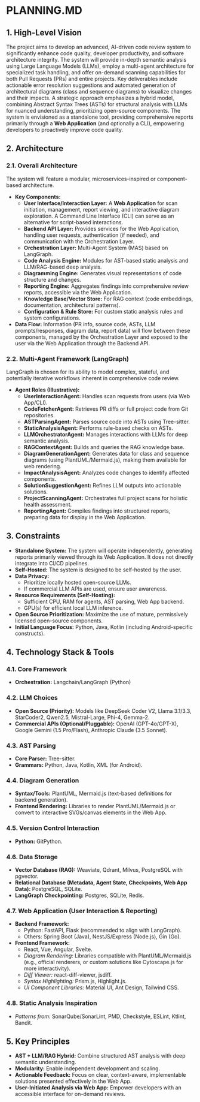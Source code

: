 # **PLANNING.MD**

## **1\. High-Level Vision**

The project aims to develop an advanced, AI-driven code review system to significantly enhance code quality, developer productivity, and software architecture integrity. The system will provide in-depth semantic analysis using Large Language Models (LLMs), employ a multi-agent architecture for specialized task handling, and offer on-demand scanning capabilities for both Pull Requests (PRs) and entire projects. Key deliverables include actionable error resolution suggestions and automated generation of architectural diagrams (class and sequence diagrams) to visualize changes and their impacts. A strategic approach emphasizes a hybrid model, combining Abstract Syntax Trees (ASTs) for structural analysis with LLMs for nuanced understanding, prioritizing open-source components. The system is envisioned as a standalone tool, providing comprehensive reports primarily through a **Web Application** (and optionally a CLI), empowering developers to proactively improve code quality.

## **2\. Architecture**

### **2.1. Overall Architecture**

The system will feature a modular, microservices-inspired or component-based architecture.

* **Key Components:**  
  * **User Interface/Interaction Layer:** A **Web Application** for scan initiation, management, report viewing, and interactive diagram exploration. A Command Line Interface (CLI) can serve as an alternative for script-based interactions.  
  * **Backend API Layer:** Provides services for the Web Application, handling user requests, authentication (if needed), and communication with the Orchestration Layer.  
  * **Orchestration Layer:** Multi-Agent System (MAS) based on LangGraph.  
  * **Code Analysis Engine:** Modules for AST-based static analysis and LLM/RAG-based deep analysis.  
  * **Diagramming Engine:** Generates visual representations of code structure and changes.  
  * **Reporting Engine:** Aggregates findings into comprehensive review reports, accessible via the Web Application.  
  * **Knowledge Base/Vector Store:** For RAG context (code embeddings, documentation, architectural patterns).  
  * **Configuration & Rule Store:** For custom static analysis rules and system configurations.  
* **Data Flow:** Information (PR info, source code, ASTs, LLM prompts/responses, diagram data, report data) will flow between these components, managed by the Orchestration Layer and exposed to the user via the Web Application through the Backend API.

### **2.2. Multi-Agent Framework (LangGraph)**

LangGraph is chosen for its ability to model complex, stateful, and potentially iterative workflows inherent in comprehensive code review.

* **Agent Roles (Illustrative):**  
  * **UserInteractionAgent:** Handles scan requests from users (via Web App/CLI).  
  * **CodeFetcherAgent:** Retrieves PR diffs or full project code from Git repositories.  
  * **ASTParsingAgent:** Parses source code into ASTs using Tree-sitter.  
  * **StaticAnalysisAgent:** Performs rule-based checks on ASTs.  
  * **LLMOrchestratorAgent:** Manages interactions with LLMs for deep semantic analysis.  
  * **RAGContextAgent:** Builds and queries the RAG knowledge base.  
  * **DiagramGenerationAgent:** Generates data for class and sequence diagrams (using PlantUML/Mermaid.js), making them available for web rendering.  
  * **ImpactAnalysisAgent:** Analyzes code changes to identify affected components.  
  * **SolutionSuggestionAgent:** Refines LLM outputs into actionable solutions.  
  * **ProjectScanningAgent:** Orchestrates full project scans for holistic health assessment.  
  * **ReportingAgent:** Compiles findings into structured reports, preparing data for display in the Web Application.

## **3\. Constraints**

* **Standalone System:** The system will operate independently, generating reports primarily viewed through its Web Application. It does not directly integrate into CI/CD pipelines.  
* **Self-Hosted:** The system is designed to be self-hosted by the user.  
* **Data Privacy:**  
  * Prioritize locally hosted open-source LLMs.  
  * If commercial LLM APIs are used, ensure user awareness.  
* **Resource Requirements (Self-Hosting):**  
  * Sufficient CPU, RAM for agents, AST parsing, Web App backend.  
  * GPU(s) for efficient local LLM inference.  
* **Open Source Prioritization:** Maximize the use of mature, permissively licensed open-source components.  
* **Initial Language Focus:** Python, Java, Kotlin (including Android-specific constructs).

## **4\. Technology Stack & Tools**

### **4.1. Core Framework**

* **Orchestration:** Langchain/LangGraph (Python)

### **4.2. LLM Choices**

* **Open Source (Priority):** Models like DeepSeek Coder V2, Llama 3.1/3.3, StarCoder2, Qwen2.5, Mistral-Large, Phi-4, Gemma-2.  
* **Commercial APIs (Optional/Pluggable):** OpenAI (GPT-4o/GPT-X), Google Gemini (1.5 Pro/Flash), Anthropic Claude (3.5 Sonnet).

### **4.3. AST Parsing**

* **Core Parser:** Tree-sitter.  
* **Grammars:** Python, Java, Kotlin, XML (for Android).

### **4.4. Diagram Generation**

* **Syntax/Tools:** PlantUML, Mermaid.js (text-based definitions for backend generation).  
* **Frontend Rendering:** Libraries to render PlantUML/Mermaid.js or convert to interactive SVGs/canvas elements in the Web App.

### **4.5. Version Control Interaction**

* **Python:** GitPython.

### **4.6. Data Storage**

* **Vector Database (RAG):** Weaviate, Qdrant, Milvus, PostgreSQL with pgvector.  
* **Relational Database (Metadata, Agent State, Checkpoints, Web App Data):** PostgreSQL, SQLite.  
* **LangGraph Checkpointing:** Postgres, SQLite, Redis.

### **4.7. Web Application (User Interaction & Reporting)**

* **Backend Framework:**  
  * Python: FastAPI, Flask (recommended to align with LangGraph).  
  * Others: Spring Boot (Java), NestJS/Express (Node.js), Gin (Go).  
* **Frontend Framework:**  
  * React, Vue, Angular, Svelte.  
  * *Diagram Rendering:* Libraries compatible with PlantUML/Mermaid.js (e.g., official renderers, or custom solutions like Cytoscape.js for more interactivity).  
  * *Diff Viewer:* react-diff-viewer, jsdiff.  
  * *Syntax Highlighting:* Prism.js, Highlight.js.  
  * *UI Component Libraries:* Material UI, Ant Design, Tailwind CSS.

### **4.8. Static Analysis Inspiration**

* *Patterns from:* SonarQube/SonarLint, PMD, Checkstyle, ESLint, Ktlint, Bandit.

## **5\. Key Principles**

* **AST \+ LLM/RAG Hybrid:** Combine structured AST analysis with deep semantic understanding.  
* **Modularity:** Enable independent development and scaling.  
* **Actionable Feedback:** Focus on clear, context-aware, implementable solutions presented effectively in the Web App.  
* **User-Initiated Analysis via Web App:** Empower developers with an accessible interface for on-demand reviews.